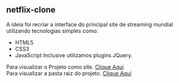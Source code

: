 <h2>netflix-clone</h2>


A ideia foi recriar a interface do principal site de streaming mundial utilizando tecnologias simples como:
* HTML5
* CSS3 
* JavaScript
Inclusive utilizamos plugins JQuery.


Para visualizar o Projeto como site. <a href="https://avalosdev.github.io/netflix-clone">Clique Aqui</a><br>
Para visualizar a pasta raiz do projeto. <a href="https://github.com/avalosdev/netflix-clone/tree/master">Clique Aqui</a>
